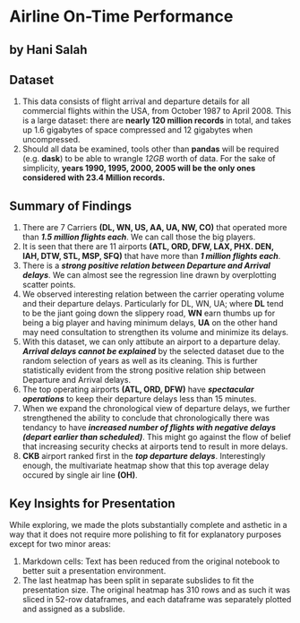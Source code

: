 # Airline On-Time Performance
## by Hani Salah


## Dataset

1. This data consists of flight arrival and departure details for all commercial flights within the USA, from October 1987 to April 2008. This is a large dataset: there are **nearly 120 million records** in total, and takes up 1.6 gigabytes of space compressed and 12 gigabytes when uncompressed.  
2. Should all data be examined, tools other than **pandas** will be required (e.g. **dask**) to be able to wrangle *12GB* worth of data. For the sake of simplicity, **years 1990, 1995, 2000, 2005 will be the only ones considered with 23.4 Million records.**

## Summary of Findings

1. There are 7 Carriers **(DL, WN, US, AA, UA, NW, CO)** that operated more than ***1.5 million flights each***. We can call those the big players.  
2. It is seen that there are 11 airports **(ATL, ORD, DFW, LAX, PHX. DEN, IAH, DTW, STL, MSP, SFQ)** that have more than ***1 million flights each***.  
3. There is a ***strong positive relation between Departure and Arrival delays***. We can almost see the regression line drawn by overplotting scatter points.  
4. We observed interesting relation between the carrier operating volume and their departure delays. Particularly for DL, WN, UA; where **DL** tend to be the jiant going down the slippery road, **WN** earn thumbs up for being a big player and having minimum delays, **UA** on the other hand may need consultation to strengthen its volume and minimize its delays.  
5. With this dataset, we can only attibute an airport to a departure delay. ***Arrival delays cannot be explained*** by the selected dataset due to the random selection of years as well as its cleaning. This is further statistically evident from the strong positive relation ship between Departure and Arrival delays.
6. The top operating airports **(ATL, ORD, DFW)** have ***spectacular operations*** to keep their departure delays less than 15 minutes.
7. When we expand the chronological view of departure delays, we further strengthened the ability to conclude that chronologically there was tendancy to have ***increased number of flights with negative delays (depart earlier than scheduled)***. This might go against the flow of belief that increasing security checks at airports tend to result in more delays.
8. **CKB** airport ranked first in the ***top departure delays***. Interestingly enough, the multivariate heatmap show that this top average delay occured by single air line **(OH)**.

## Key Insights for Presentation

While exploring, we made the plots substantially complete and asthetic in a way that it does not require more polishing to fit for explanatory purposes except for two minor areas:
1. Markdown cells: Text has been reduced from the original notebook to better suit a presentation environment.
2. The last heatmap has been split in separate subslides to fit the presentation size. The original heatmap has 310 rows and as such it was sliced in 52-row dataframes, and each dataframe was separately plotted and assigned as a subslide.